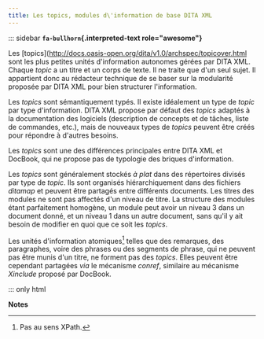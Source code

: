 ```yaml
---
title: Les topics, modules d\'information de base DITA XML
---
```


::: sidebar
**`fa-bullhorn`{.interpreted-text role="awesome"}**

Les
\[topics\](<http://docs.oasis-open.org/dita/v1.0/archspec/topicover.html>
sont les plus petites unités d\'information autonomes gérées par DITA
XML. Chaque *topic* a un titre et un corps de texte. Il ne traite que
d\'un seul sujet. Il appartient donc au rédacteur technique de se baser
sur la modularité proposée par DITA XML pour bien structurer
l\'information.


Les *topics* sont sémantiquement typés. Il existe idéalement un type de
*topic* par type d\'information. DITA XML propose par défaut des
*topics* adaptés à la documentation des logiciels (description de
concepts et de tâches, liste de commandes, etc.), mais de nouveaux types
de *topics* peuvent être créés pour répondre à d\'autres besoins.

Les *topics* sont une des différences principales entre DITA XML et
DocBook, qui ne propose pas de typologie des briques d\'information.

Les *topics* sont généralement stockés *à plat* dans des répertoires
divisés par type de *topic*. Ils sont organisés hiérarchiquement dans
des fichiers *ditamap* et peuvent être partagés entre différents
documents. Les titres des modules ne sont pas affectés d\'un niveau de
titre. La structure des modules étant parfaitement homogène, un module
peut avoir un niveau 3 dans un document donné, et un niveau 1 dans un
autre document, sans qu\'il y ait besoin de modifier en quoi que ce soit
les *topics*.

Les unités d\'information atomiques[^1] telles que des remarques, des
paragraphes, voire des phrases ou des segments de phrase, qui ne peuvent
pas être munis d\'un titre, ne forment pas des *topics*. Elles peuvent
être cependant partagées *via* le mécanisme *conref*, similaire au
mécanisme *Xinclude* proposé par DocBook.

::: only
html

**Notes**


[^1]: Pas au sens XPath.
